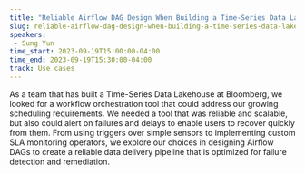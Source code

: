 ```yaml
---
title: "Reliable Airflow DAG Design When Building a Time-Series Data Lakehouse"
slug: reliable-airflow-dag-design-when-building-a-time-series-data-lakehouse
speakers:
 - Sung Yun
time_start: 2023-09-19T15:00:00-04:00
time_end: 2023-09-19T15:30:00-04:00
track: Use cases
---
```


As a team that has built a Time-Series Data Lakehouse at Bloomberg, we looked for a workflow orchestration tool that could address our growing scheduling requirements. We needed a tool that was reliable and scalable, but also could alert on failures and delays to enable users to recover quickly from them. From using triggers over simple sensors to implementing custom SLA monitoring operators, we explore our choices in designing Airflow DAGs to create a reliable data delivery pipeline that is optimized for failure detection and remediation.